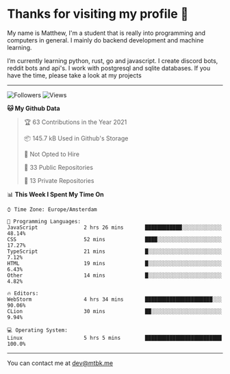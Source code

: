# Thanks for visiting my profile 👋
My name is Matthew, I'm a student that is really into programming and computers in general. I mainly do backend development and machine learning.

I’m currently learning python, rust, go and javascript. I create discord bots, reddit bots and api's. I work with postgresql and sqlite databases. If you have the time, please take a look at my projects

---
![Followers](https://img.shields.io/github/followers/DankDumpster?style=social)
![Views](https://komarev.com/ghpvc/?username=DankDumpster&style=flat-square&color=green)
<!--START_SECTION:waka-->
**🐱 My Github Data** 

> 🏆 63 Contributions in the Year 2021
 > 
> 📦 145.7 kB Used in Github's Storage 
 > 
> 🚫 Not Opted to Hire
 > 
> 📜 33 Public Repositories 
 > 
> 🔑 13 Private Repositories  
 > 
📊 **This Week I Spent My Time On** 

```text
⌚︎ Time Zone: Europe/Amsterdam

💬 Programming Languages: 
JavaScript               2 hrs 26 mins       ████████████░░░░░░░░░░░░░   48.14% 
CSS                      52 mins             ████░░░░░░░░░░░░░░░░░░░░░   17.27% 
TypeScript               21 mins             █░░░░░░░░░░░░░░░░░░░░░░░░   7.12% 
HTML                     19 mins             █░░░░░░░░░░░░░░░░░░░░░░░░   6.43% 
Other                    14 mins             █░░░░░░░░░░░░░░░░░░░░░░░░   4.82%

🔥 Editors: 
WebStorm                 4 hrs 34 mins       ██████████████████████░░░   90.06% 
CLion                    30 mins             ██░░░░░░░░░░░░░░░░░░░░░░░   9.94%

💻 Operating System: 
Linux                    5 hrs 5 mins        █████████████████████████   100.0%

```


<!--END_SECTION:waka-->
-------

You can contact me at dev@mtbk.me
